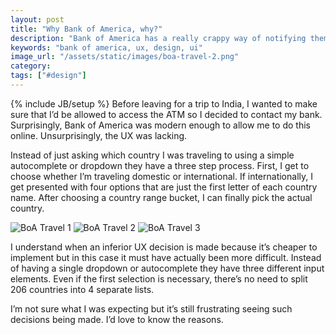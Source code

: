 ```yaml
---
layout: post
title: "Why Bank of America, why?"
description: "Bank of America has a really crappy way of notifying them of travel plans. No idea why they decided to implement it in such an odd way."
keywords: "bank of america, ux, design, ui"
image_url: "/assets/static/images/boa-travel-2.png"
category:
tags: ["#design"]
---
```

{% include JB/setup %}
Before leaving for a trip to India, I wanted to make sure that I’d be allowed to access the ATM so I decided to contact my bank. Surprisingly, Bank of America was modern enough to allow me to do this online. Unsurprisingly, the UX was lacking.

Instead of just asking which country I was traveling to using a simple autocomplete or dropdown they have a three step process. First, I get to choose whether I’m traveling domestic or international. If internationally, I get presented with four options that are just the first letter of each country name. After choosing a country range bucket, I can finally pick the actual country.

<img src="{{ IMG_PATH }}boa-travel-1.png" alt="BoA Travel 1" />

<img src="{{ IMG_PATH }}boa-travel-2.png" alt="BoA Travel 2" />

<img src="{{ IMG_PATH }}boa-travel-3.png" alt="BoA Travel 3" />

I understand when an inferior UX decision is made because it’s cheaper to implement but in this case it must have actually been more difficult. Instead of having a single dropdown or autocomplete they have three different input elements. Even if the first selection is necessary, there’s no need to split 206 countries into 4 separate lists.

I’m not sure what I was expecting but it’s still frustrating seeing such decisions being made. I’d love to know the reasons.
